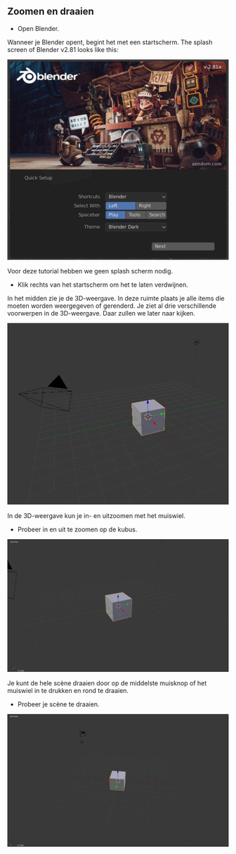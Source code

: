 ## Zoomen en draaien

+ Open Blender.

Wanneer je Blender opent, begint het met een startscherm. The splash screen of Blender v2.81 looks like this:

![Splash screen](images/splash-screen.png)

Voor deze tutorial hebben we geen splash scherm nodig.

+ Klik rechts van het startscherm om het te laten verdwijnen.

In het midden zie je de 3D-weergave. In deze ruimte plaats je alle items die moeten worden weergegeven of gerenderd. Je ziet al drie verschillende voorwerpen in de 3D-weergave. Daar zullen we later naar kijken.

![3D view](images/3d-view.png)

In de 3D-weergave kun je in- en uitzoomen met het muiswiel.

+ Probeer in en uit te zoomen op de kubus.

![Zoom in and out](images/zoom-in-out.png)

Je kunt de hele scène draaien door op de middelste muisknop of het muiswiel in te drukken en rond te draaien.

+ Probeer je scène te draaien.

![Rotate the scene](images/rotate-scene.png)